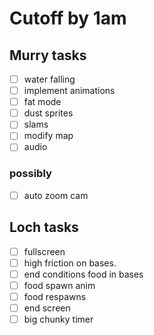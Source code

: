 

# Cutoff by 1am


## Murry tasks

- [ ] water falling
- [ ] implement animations
- [ ] fat mode
- [ ] dust sprites
- [ ] slams
- [ ] modify map
- [ ] audio

### possibly

- [ ] auto zoom cam

## Loch tasks

- [ ] fullscreen
- [ ] high friction on bases.
- [ ] end conditions food in bases
- [ ] food spawn anim
- [ ] food respawns
- [ ] end screen
- [ ] big chunky timer
